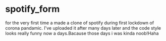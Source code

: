 # spotify_form
for the very first time a made a clone of spotify during first lockdown of corona pandamic.
I've uploaded it after many days later and the code style looks really funny now a days.Bacause those days i was kinda noob!Haha
